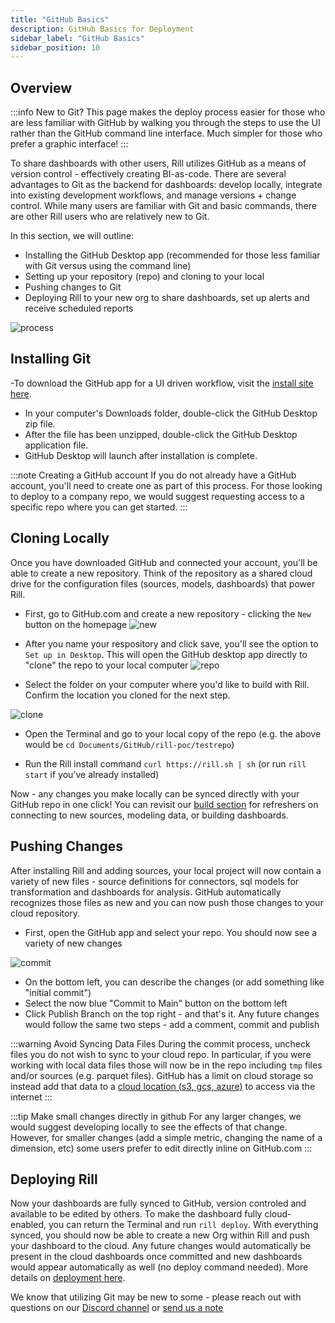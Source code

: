 ```yaml
---
title: "GitHub Basics"
description: GitHub Basics for Deployment
sidebar_label: "GitHub Basics"
sidebar_position: 10
---
```


## Overview

:::info New to Git?
This page makes the deploy process easier for those who are less familiar with GitHub by walking you through the steps to use the UI rather than the GitHub command line interface. Much simpler for those who prefer a graphic interface!
:::

To share dashboards with other users, Rill utilizes GitHub as a means of version control - effectively creating BI-as-code. There are several advantages to Git as the backend for dashboards: develop locally, integrate into existing development workflows, and manage versions + change control. While many users are familiar with Git and basic commands, there are other Rill users who are relatively new to Git. 

In this section, we will outline: 

- Installing the GitHub Desktop app (recommended for those less familiar with Git versus using the command line)
- Setting up your repository (repo) and cloning to your local
- Pushing changes to Git
- Deploying Rill to your new org to share dashboards, set up alerts and receive scheduled reports

![process](/img/deploy/github-101/process.png)

## Installing Git

-To download the GitHub app for a UI driven workflow, visit the [install site here](https://docs.github.com/en/desktop/installing-and-authenticating-to-github-desktop/installing-github-desktop).
- In your computer's Downloads folder, double-click the GitHub Desktop zip file.
- After the file has been unzipped, double-click the GitHub Desktop application file.
- GitHub Desktop will launch after installation is complete.

:::note Creating a GitHub account
If you do not already have a GitHub account, you'll need to create one as part of this process. For those looking to deploy to a company repo, we would suggest requesting access to a specific repo where you can get started.
:::

## Cloning Locally

Once you have downloaded GitHub and connected your account, you'll be able to create a new repository. Think of the repository as a shared cloud drive for the configuration files (sources, models, dashboards) that power Rill.

- First, go to GitHub.com and create a new repository - clicking the ```New``` button on the homepage
![new](/img/deploy/github-101/new.png)

- After you name your respository and click save, you'll see the option to ```Set up in Desktop```. This will open the GitHub desktop app directly to "clone" the repo to your local computer
![repo](/img/deploy/github-101/repo.png)

- Select the folder on your computer where you'd like to build with Rill. Confirm the location you cloned for the next step.

![clone](/img/deploy/github-101/clone.png)

- Open the Terminal and go to your local copy of the repo (e.g. the above would be ```cd Documents/GitHub/rill-poc/testrepo```)

- Run the Rill install command ```curl https://rill.sh | sh``` (or run ```rill start``` if you've already installed)

Now - any changes you make locally can be synced directly with your GitHub repo in one click! You can revisit our [build section](/build/connect/connect.md) for refreshers on connecting to new sources, modeling data, or building dashboards.

## Pushing Changes

After installing Rill and adding sources, your local project will now contain a variety of new files - source definitions for connectors, sql models for transformation and dashboards for analysis. GitHub automatically recognizes those files as new and you can now push those changes to your cloud repository.

- First, open the GitHub app and select your repo. You should now see a variety of new changes

![commit](/img/deploy/github-101/commit.png)

- On the bottom left, you can describe the changes (or add something like "initial commit")
- Select the now blue "Commit to Main" button on the bottom left
- Click Publish Branch on the top right - and that's it. Any future changes would follow the same two steps - add a comment, commit and publish

:::warning Avoid Syncing Data Files
During the commit process, uncheck files you do not wish to sync to your cloud repo. In particular, if you were working with local data files those will now be in the repo including ```tmp``` files and/or sources (e.g. parquet files). GitHub has a limit on cloud storage so instead add that data to a [cloud location (s3, gcs, azure)](../../reference/connectors/connectors.md) to access via the internet
:::

:::tip Make small changes directly in github
For any larger changes, we would suggest developing locally to see the effects of that change. However, for smaller changes (add a simple metric, changing the name of a dimension, etc) some users prefer to edit directly inline on GitHub.com
:::

## Deploying Rill

Now your dashboards are fully synced to GitHub, version controled and available to be edited by others. To make the dashboard fully cloud-enabled, you can return the Terminal and run ```rill deploy```. With everything synced, you should now be able to create a new Org within Rill and push your dashboard to the cloud. Any future changes would automatically be present in the cloud dashboards once committed and new dashboards would appear automatically as well (no deploy command needed). More details on [deployment here](../existing-project/existing-project.md).

We know that utilizing Git may be new to some - please reach out with questions on our [Discord channel](https://bit.ly/3unvA05) or [send us a note](mailto:contact@rilldata.com) 